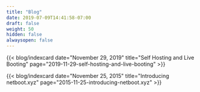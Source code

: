 ```yaml
---
title: "Blog"
date: 2019-07-09T14:41:58-07:00
draft: false
weight: 50
hidden: false
alwaysopen: false
---
```


{{< blog/indexcard date="November 29, 2019" title="Self Hosting and Live Booting" page="2019-11-29-self-hosting-and-live-booting" >}}

{{< blog/indexcard date="November 25, 2015" title="Introducing netboot.xyz" page="2015-11-25-introducing-netboot.xyz" >}}